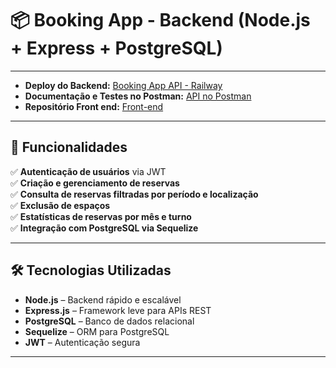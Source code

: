 # 📦 Booking App - Backend (Node.js + Express + PostgreSQL)

---
- **Deploy do Backend:** [Booking App API - Railway](booking-app-backend-production-a215.up.railway.app)  
- **Documentação e Testes no Postman:** [API no Postman](https://documenter.getpostman.com/view/24823163/2sB2x2HtHy)
- **Repositório Front end:** [Front-end](https://github.com/Joanadayse/booking-app-frontend)


---


## 🚀 Funcionalidades  
✅ **Autenticação de usuários** via JWT  
✅ **Criação e gerenciamento de reservas**  
✅ **Consulta de reservas filtradas por período e localização**  
✅ **Exclusão de espaços**  
✅ **Estatísticas de reservas por mês e turno**  
✅ **Integração com PostgreSQL via Sequelize**  

---

## 🛠️ Tecnologias Utilizadas  
- **Node.js** – Backend rápido e escalável  
- **Express.js** – Framework leve para APIs REST  
- **PostgreSQL** – Banco de dados relacional  
- **Sequelize** – ORM para PostgreSQL  
- **JWT** – Autenticação segura  

---
